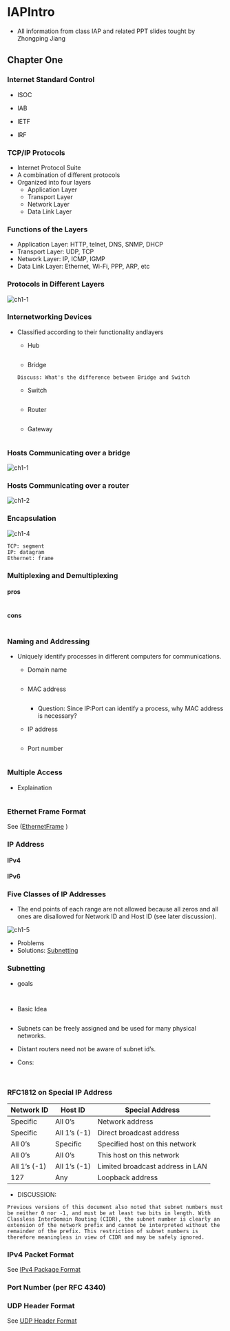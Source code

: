IAPIntro
====

- All information from class IAP and related PPT slides tought by Zhongping Jiang

## Chapter One 

### Internet Standard Control

- ISOC

- IAB

- IETF

- IRF

### TCP/IP Protocols

- Internet Protocol Suite
- A combination of different protocols 
- Organized into four layers
  - Application Layer
  - Transport Layer
  - Network Layer
  - Data Link Layer

### Functions of the Layers

- Application Layer: HTTP, telnet, DNS, SNMP, DHCP
- Transport Layer: UDP, TCP
- Network Layer: IP, ICMP, IGMP
- Data Link Layer: Ethernet, Wi-Fi, PPP, ARP, etc

### Protocols in Different Layers

![ch1-1](sources/ch1-1.png)

### Internetworking Devices

- Classified according to their functionality andlayers

  - Hub

  ```
  
  ```

  - Bridge

  ```
  Discuss: What's the difference between Bridge and Switch
  ```

  - Switch
  ```
  
  ```
  - Router
  ```
  
  ```
  - Gateway
  ```
  
  ```

### Hosts Communicating over a bridge

![ch1-1](sources/ch1-2.png)



### Hosts Communicating over a router

![ch1-2](sources/ch1-2.png)

### Encapsulation
![ch1-4](sources/ch1-4.png)

```
TCP: segment
IP: datagram
Ethernet: frame
```

### Multiplexing and Demultiplexing

#### pros

```

```

#### cons

````

````

### Naming and Addressing

- Uniquely identify processes in different computers for communications.

  - Domain name

    ```
    
    ```

  - MAC address

    ```
    
    ```

    - Question: Since IP:Port can identify a process, why MAC address is necessary?

  - IP address

    ```
    
    ```

  - Port number

    ```
    
    ```

### Multiple Access

- Explaination

  ```
  
  ```

### Ethernet Frame Format

See ([EthernetFrame](Format.md) )

### IP Address

#### IPv4

#### IPv6

### Five Classes of IP Addresses

- The end points of each range are not allowed because all zeros and all ones are disallowed for Network ID and Host ID (see later discussion).

![ch1-5](sources/ch1-5.png)



- Problems
- Solutions: [Subnetting](#subnetting)

### Subnetting

- goals

```
  
```
- Basic Idea
```

```
- Subnets can be freely assigned and be used for many physical networks. 
- Distant routers need not be aware of subnet id’s. 

- Cons:

```
  
```

### RFC1812 on Special IP Address

| Network ID   | Host ID      | Special Address                  |
| ------------ | ------------ | -------------------------------- |
| Specific     | All 0’s      | Network address                  |
| Specific     | All 1’s (-1) | Direct broadcast address         |
| All 0’s      | Specific     | Specified host on this network   |
| All 0’s      | All 0’s      | This host on this network        |
| All 1’s (-1) | All 1’s (-1) | Limited broadcast address in LAN |
| 127          | Any          | Loopback address                 |

- DISCUSSION: 

```
Previous versions of this document also noted that subnet numbers must be neither 0 nor -1, and must be at least two bits in length. With Classless InterDomain Routing (CIDR), the subnet number is clearly an extension of the network prefix and cannot be interpreted without the remainder of the prefix. This restriction of subnet numbers is therefore meaningless in view of CIDR and may be safely ignored.
```

### IPv4 Packet Format

See [IPv4 Package Format](Format.md)

### Port Number (per RFC 4340)

### UDP Header Format

See [UDP Header Format](Format.md)


